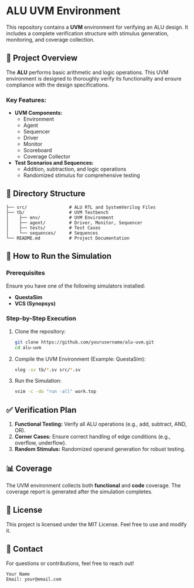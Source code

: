 # ALU UVM Environment

This repository contains a **UVM** environment for verifying an ALU design. It includes a complete verification structure with stimulus generation, monitoring, and coverage collection.

## 📌 Project Overview

The **ALU** performs basic arithmetic and logic operations. This UVM environment is designed to thoroughly verify its functionality and ensure compliance with the design specifications.

### Key Features:

- **UVM Components:**
  - Environment
  - Agent
  - Sequencer
  - Driver
  - Monitor
  - Scoreboard
  - Coverage Collector
- **Test Scenarios and Sequences:**
  - Addition, subtraction, and logic operations
  - Randomized stimulus for comprehensive testing

## 📂 Directory Structure

```
├── src/                # ALU RTL and SystemVerilog Files
├── tb/                 # UVM Testbench
│    ├── env/           # UVM Environment
│    ├── agent/         # Driver, Monitor, Sequencer
│    ├── tests/         # Test Cases
│    └── sequences/     # Sequences
└── README.md           # Project Documentation
```

## 🚀 How to Run the Simulation

### Prerequisites

Ensure you have one of the following simulators installed:

- **QuestaSim**
- **VCS (Synopsys)**

### Step-by-Step Execution

1. Clone the repository:
   ```bash
   git clone https://github.com/yourusername/alu-uvm.git
   cd alu-uvm
   ```
2. Compile the UVM Environment (Example: QuestaSim):
   ```bash
   vlog -sv tb/*.sv src/*.sv
   ```
3. Run the Simulation:
   ```bash
   vsim -c -do "run -all" work.top
   ```

## ✅ Verification Plan

1. **Functional Testing:** Verify all ALU operations (e.g., add, subtract, AND, OR).
2. **Corner Cases:** Ensure correct handling of edge conditions (e.g., overflow, underflow).
3. **Random Stimulus:** Randomized operand generation for robust testing.

## 📊 Coverage

The UVM environment collects both **functional** and **code** coverage. The coverage report is generated after the simulation completes.

## 📜 License

This project is licensed under the MIT License. Feel free to use and modify it.

## 📧 Contact

For questions or contributions, feel free to reach out!

```
Your Name
Email: your@email.com
```

